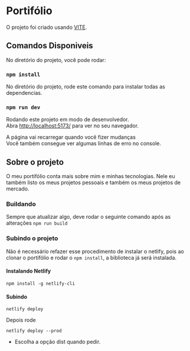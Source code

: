 # Portifólio

O projeto foi criado usando [VITE](https://vitejs.dev/guide/).

## Comandos Disponiveis

No diretório do projeto, você pode rodar:

### `npm install`

No diretório do projeto, rode este comando para instalar todas as dependencias.

### `npm run dev`

Rodando este projeto em modo de desenvolvedor. \
Abra [http://localhost:5173/](http://localhost:5173/) para ver no seu navegador.

A página vai recarregar quando você fizer mudanças\
Você também consegue ver algumas linhas de erro no console.

## Sobre o projeto

O meu portifólio conta mais sobre mim e minhas tecnologias. Nele eu também listo os meus projetos pessoais e também os meus projetos de mercado.


### Buildando
Sempre que atualizar algo, deve rodar o seguinte comando após as alterações
`npm run build`

### Subindo o projeto
Não é necessário refazer esse procedimento de instalar o netlify, pois ao clonar o portifólio e rodar o `npm install`, a biblioteca já será instalada.

#### Instalando Netlify
`npm install -g netlify-cli`

#### Subindo
`netlify deploy`

Depois rode

`netlify deploy --prod`

- Escolha a opção dist quando pedir.
